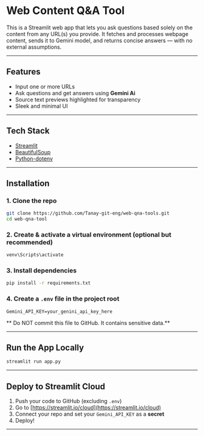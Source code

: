 # Web Content Q&A Tool

This is a Streamlit web app that lets you ask questions based solely on the content from any URL(s) you provide. It fetches and processes webpage content, sends it to Gemini model, and returns concise answers — with no external assumptions.

---

##  Features

-  Input one or more URLs
-  Ask questions and get answers using **Gemini Ai**
-  Source text previews highlighted for transparency
-  Sleek and minimal UI

---

##  Tech Stack

- [Streamlit](https://streamlit.io/)
- [BeautifulSoup](https://www.crummy.com/software/BeautifulSoup/)
- [Python-dotenv](https://pypi.org/project/python-dotenv/)

---

## Installation

### 1. Clone the repo

```bash
git clone https://github.com/Tanay-git-eng/web-qna-tools.git
cd web-qna-tool
```

### 2. Create & activate a virtual environment (optional but recommended)

```bash
venv\Scripts\activate
```

### 3. Install dependencies

```bash
pip install -r requirements.txt
```

### 4. Create a `.env` file in the project root

```env
Gemini_API_KEY=your_genini_api_key_here
```

** Do NOT commit this file to GitHub. It contains sensitive data.**

---

## Run the App Locally

```bash
streamlit run app.py
```

---

##  Deploy to Streamlit Cloud

1. Push your code to GitHub (excluding `.env`)
2. Go to [https://streamlit.io/cloud](https://streamlit.io/cloud)
3. Connect your repo and set your `Gemini_API_KEY` as a **secret**
4. Deploy!

---
